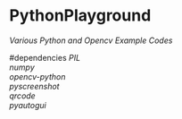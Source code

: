 # PythonPlayground
_Various Python and Opencv Example Codes_

#dependencies
_PIL  
numpy  
opencv-python  
pyscreenshot  
qrcode  
pyautogui_  
